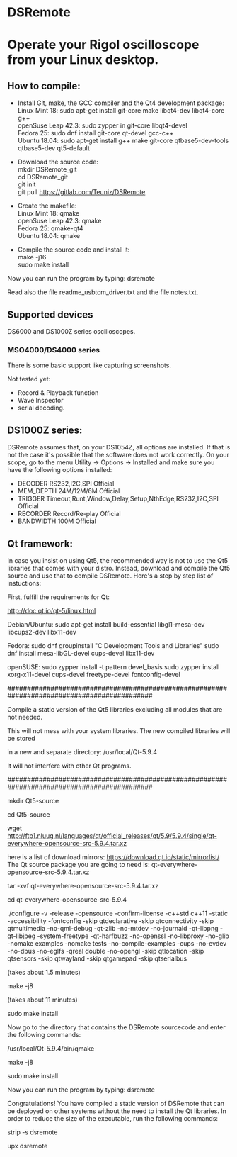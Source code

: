 # DSRemote
Operate your Rigol oscilloscope from your Linux desktop.
========================================================

How to compile:
---------------


- Install Git, make, the GCC compiler and the Qt4 development package:<br />
 Linux Mint 18: sudo apt-get install git-core make libqt4-dev libqt4-core g++<br />
 openSuse Leap 42.3: sudo zypper in git-core libqt4-devel<br />
 Fedora 25: sudo dnf install git-core qt-devel gcc-c++<br />
 Ubuntu 18.04: sudo apt-get install g++ make git-core qtbase5-dev-tools qtbase5-dev qt5-default<br />

- Download the source code:<br />
 mkdir DSRemote_git<br />
 cd DSRemote_git<br />
 git init<br />
 git pull https://gitlab.com/Teuniz/DSRemote<br />

- Create the makefile:<br />
 Linux Mint 18: qmake<br />
 openSuse Leap 42.3: qmake<br />
 Fedora 25: qmake-qt4<br />
 Ubuntu 18.04: qmake<br />

- Compile the source code and install it:<br />
 make -j16<br />
 sudo make install<br />

Now you can run the program by typing: dsremote

 Read also the file readme_usbtcm_driver.txt
 and the file notes.txt.

Supported devices
---------------

DS6000 and DS1000Z series oscilloscopes.

### MSO4000/DS4000 series

There is some basic support like capturing screenshots.

Not tested yet:

* Record & Playback function
* Wave Inspector
* serial decoding.


DS1000Z series:
---------------
DSRemote assumes that, on your DS1054Z, all options are installed.
If that is not the case it's possible that the software does not work correctly.
On your scope, go to the menu Utility -> Options -> Installed and make sure you have the following options installed:

* DECODER RS232,I2C,SPI Official
* MEM_DEPTH 24M/12M/6M Official
* TRIGGER Timeout,Runt,Window,Delay,Setup,NthEdge,RS232,I2C,SPI Official
* RECORDER Record/Re-play Official
* BANDWIDTH 100M Official



Qt framework:
-------------
In case you insist on using Qt5, the recommended way is not to use the Qt5 libraries that comes with your distro.
Instead, download and compile the Qt5 source and use that to compile DSRemote.
Here's a step by step list of instuctions:

First, fulfill the requirements for Qt:

http://doc.qt.io/qt-5/linux.html

Debian/Ubuntu: sudo apt-get install build-essential libgl1-mesa-dev libcups2-dev libx11-dev

Fedora: sudo dnf groupinstall "C Development Tools and Libraries"
        sudo dnf install mesa-libGL-devel cups-devel libx11-dev

openSUSE: sudo zypper install -t pattern devel_basis
          sudo zypper install xorg-x11-devel cups-devel freetype-devel fontconfig-devel

#############################################################################################

 Compile a static version of the Qt5 libraries excluding all modules that are not needed.

 This will not mess with your system libraries. The new compiled libraries will be stored

 in a new and separate directory: /usr/local/Qt-5.9.4

 It will not interfere with other Qt programs.

#############################################################################################

mkdir Qt5-source

cd Qt5-source

wget http://ftp1.nluug.nl/languages/qt/official_releases/qt/5.9/5.9.4/single/qt-everywhere-opensource-src-5.9.4.tar.xz

here is a list of download mirrors: https://download.qt.io/static/mirrorlist/
The Qt source package you are going to need is: qt-everywhere-opensource-src-5.9.4.tar.xz

tar -xvf qt-everywhere-opensource-src-5.9.4.tar.xz

cd qt-everywhere-opensource-src-5.9.4

./configure -v -release -opensource -confirm-license -c++std c++11 -static -accessibility -fontconfig -skip qtdeclarative -skip qtconnectivity -skip qtmultimedia -no-qml-debug -qt-zlib -no-mtdev -no-journald -qt-libpng -qt-libjpeg -system-freetype -qt-harfbuzz -no-openssl -no-libproxy -no-glib -nomake examples -nomake tests -no-compile-examples -cups -no-evdev -no-dbus -no-eglfs -qreal double -no-opengl -skip qtlocation -skip qtsensors -skip qtwayland -skip qtgamepad -skip qtserialbus

(takes about 1.5 minutes)

make -j8

(takes about 11 minutes)

sudo make install

Now go to the directory that contains the DSRemote sourcecode and enter the following commands:

/usr/local/Qt-5.9.4/bin/qmake

make -j8

sudo make install

Now you can run the program by typing: dsremote

Congratulations!
You have compiled a static version of DSRemote that can be deployed on other systems without the need
to install the Qt libraries.
In order to reduce the size of the executable, run the following commands:

strip -s dsremote

upx dsremote

